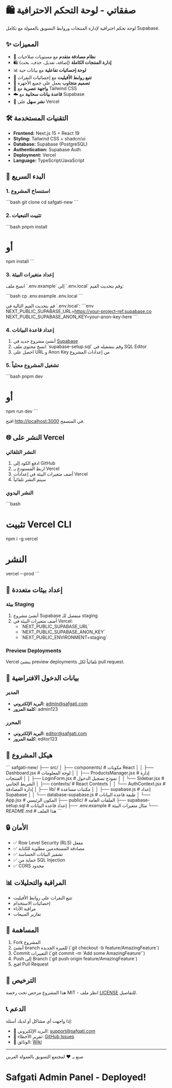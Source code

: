 # 🛍️ صفقاتي - لوحة التحكم الاحترافية

لوحة تحكم احترافية لإدارة المنتجات وروابط التسويق بالعمولة مع تكامل Supabase.

## ✨ المميزات

- 🔐 **نظام مصادقة متقدم** مع مستويات صلاحيات
- 🛍️ **إدارة المنتجات الكاملة** (إضافة، تعديل، حذف، بحث)
- 📊 **لوحة إحصائيات تفاعلية** مع بيانات حية
- 🔗 **تتبع روابط الأفيليت** مع إحصائيات النقرات
- 📱 **تصميم متجاوب** يعمل على جميع الأجهزة
- 🎨 **واجهة عصرية** مع Tailwind CSS
- ☁️ **قاعدة بيانات سحابية** مع Supabase
- 🚀 **نشر سهل** على Vercel

## 🛠️ التقنيات المستخدمة

- **Frontend:** Next.js 15 + React 19
- **Styling:** Tailwind CSS + shadcn/ui
- **Database:** Supabase (PostgreSQL)
- **Authentication:** Supabase Auth
- **Deployment:** Vercel
- **Language:** TypeScript/JavaScript

## 🚀 البدء السريع

### 1. استنساخ المشروع
\`\`\`bash
git clone <repository-url>
cd safgati-new
\`\`\`

### 2. تثبيت التبعيات
\`\`\`bash
pnpm install
# أو
npm install
\`\`\`

### 3. إعداد متغيرات البيئة
انسخ ملف \`.env.example\` إلى \`.env.local\` وقم بتحديث القيم:

\`\`\`bash
cp .env.example .env.local
\`\`\`

قم بتحديث القيم التالية في \`.env.local\`:
\`\`\`env
NEXT_PUBLIC_SUPABASE_URL=https://your-project-ref.supabase.co
NEXT_PUBLIC_SUPABASE_ANON_KEY=your-anon-key-here
\`\`\`

### 4. إعداد قاعدة البيانات
1. أنشئ مشروع جديد في [Supabase](https://supabase.com)
2. انسخ محتوى ملف \`supabase-setup.sql\` وقم بتشغيله في SQL Editor
3. احصل على URL و Anon Key من إعدادات المشروع

### 5. تشغيل المشروع محلياً
\`\`\`bash
pnpm dev
# أو
npm run dev
\`\`\`

افتح [http://localhost:3000](http://localhost:3000) في المتصفح.

## 🌐 النشر على Vercel

### النشر التلقائي
1. ادفع الكود إلى GitHub
2. اربط المستودع بـ Vercel
3. أضف متغيرات البيئة في إعدادات Vercel
4. سيتم النشر تلقائياً

### النشر اليدوي
\`\`\`bash
# تثبيت Vercel CLI
npm i -g vercel

# النشر
vercel --prod
\`\`\`

## 🔧 إعداد بيئات متعددة

### بيئة Staging
1. أنشئ مشروع Supabase منفصل للـ staging
2. أضف متغيرات البيئة في Vercel:
   - \`NEXT_PUBLIC_SUPABASE_URL\`
   - \`NEXT_PUBLIC_SUPABASE_ANON_KEY\`
   - \`NEXT_PUBLIC_ENVIRONMENT=staging\`

### Preview Deployments
Vercel ينشئ preview deployments تلقائياً لكل pull request.

## 👥 بيانات الدخول الافتراضية

### المدير
- **البريد الإلكتروني:** admin@safgati.com
- **كلمة المرور:** admin123

### المحرر
- **البريد الإلكتروني:** editor@safgati.com
- **كلمة المرور:** editor123

## 📁 هيكل المشروع

\`\`\`
safgati-new/
├── src/
│   ├── components/          # مكونات React
│   │   ├── Dashboard.jsx    # لوحة المعلومات
│   │   ├── ProductsManager.jsx # إدارة المنتجات
│   │   ├── LoginForm.jsx    # نموذج تسجيل الدخول
│   │   └── Sidebar.jsx      # الشريط الجانبي
│   ├── contexts/           # React Contexts
│   │   └── AuthContext.jsx # إدارة المصادقة
│   ├── lib/               # مكتبات مساعدة
│   │   ├── supabase.js    # إعداد Supabase
│   │   └── database-supabase.js # طبقة قاعدة البيانات
│   └── App.jsx            # المكون الرئيسي
├── public/                # الملفات العامة
├── supabase-setup.sql     # إعداد قاعدة البيانات
├── .env.example          # مثال متغيرات البيئة
└── README.md             # هذا الملف
\`\`\`

## 🔒 الأمان

- ✅ Row Level Security (RLS) مفعل
- ✅ مصادقة المستخدمين مطلوبة للكتابة
- ✅ تشفير البيانات الحساسة
- ✅ حماية من SQL Injection
- ✅ CORS محدود

## 📊 المراقبة والتحليلات

- تتبع النقرات على روابط الأفيليت
- إحصائيات الاستخدام
- مراقبة الأداء
- تقارير المبيعات

## 🤝 المساهمة

1. Fork المشروع
2. أنشئ branch للميزة الجديدة (\`git checkout -b feature/AmazingFeature\`)
3. Commit التغييرات (\`git commit -m 'Add some AmazingFeature'\`)
4. Push إلى Branch (\`git push origin feature/AmazingFeature\`)
5. افتح Pull Request

## 📝 الترخيص

هذا المشروع مرخص تحت رخصة MIT - انظر ملف [LICENSE](LICENSE) للتفاصيل.

## 📞 الدعم

إذا واجهت أي مشاكل أو لديك أسئلة:

- 📧 البريد الإلكتروني: support@safgati.com
- 🐛 تقرير الأخطاء: [GitHub Issues](https://github.com/your-repo/issues)
- 📖 الوثائق: [Wiki](https://github.com/your-repo/wiki)

---

صنع بـ ❤️ لمجتمع التسويق بالعمولة العربي

# Safgati Admin Panel - Deployed!
